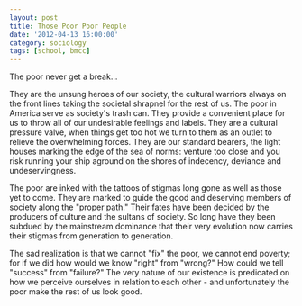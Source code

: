 ```yaml
---
layout: post
title: Those Poor Poor People
date: '2012-04-13 16:00:00'
category: sociology
tags: [school, bmcc]
---
```


The poor never get a break...

They are the unsung heroes of our society, the cultural warriors always on the front lines taking the societal shrapnel for the rest of us. The poor in America serve as society's trash can. They provide a convenient place for us to throw all of our undesirable feelings and labels. They are a cultural pressure valve, when things get too hot we turn to them as an outlet to relieve the overwhelming forces. They are our standard bearers, the light houses marking the edge of the sea of norms: venture too close and you risk running your ship aground on the shores of indecency, deviance and undeservingness.

The poor are inked with the tattoos of stigmas long gone as well as those yet to come. They are marked to guide the good and deserving members of society along the "proper path." Their fates have been decided by the producers of culture and the sultans of society. So long have they been subdued by the mainstream dominance that their very evolution now carries their stigmas from generation to generation.

The sad realization is that we cannot "fix" the poor, we cannot end poverty; for if we did how would we know "right" from "wrong?" How could we tell "success" from "failure?" The very nature of our existence is predicated on how we perceive ourselves in relation to each other - and unfortunately the poor make the rest of us look good.